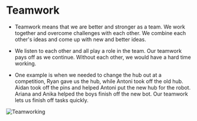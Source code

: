 # Teamwork

* Teamwork means that we are better and stronger as a team. We work together and overcome challenges with each other. We combine each other's ideas and come up with new and better ideas.

* We listen to each other and all play a role in the team. Our teamwork pays off as we continue. Without each other, we would have a hard time working.

* One example is when we needed to change the hub out at a competition, Ryan gave us the hub, while Antoni took off the old hub. Aidan took off the pins and helped Antoni put the new hub for the robot. Ariana and Anika helped the boys finish off the new bot. Our teamwork lets us finish off tasks quickly.

![Teamworking](https://drive.google.com/uc?export=view&id=1BZoFy6W_mGTKPStObYZZxEaOABjTDWpY)
